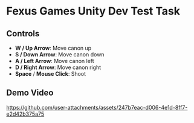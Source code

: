 # Fexus Games Unity Dev Test Task

## Controls

- **W / Up Arrow**: Move canon up
- **S / Down Arrow**: Move canon down
- **A / Left Arrow**: Move canon left
- **D / Right Arrow**: Move canon right
- **Space** / **Mouse Click**: Shoot

## Demo Video

https://github.com/user-attachments/assets/247b7eac-d006-4e1d-8ff7-e2d42b375a75


